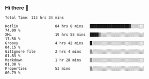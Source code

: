 ### Hi there 👋

<!--START_SECTION:waka-->

```text
Total Time: 113 hrs 34 mins

Kotlin                 84 hrs 8 mins   ██████████████████▓░░░░░░   74.09 %
XML                    19 hrs 58 mins  ████▒░░░░░░░░░░░░░░░░░░░░   17.58 %
Groovy                 4 hrs 42 mins   █░░░░░░░░░░░░░░░░░░░░░░░░   04.15 %
GitIgnore file         2 hrs 4 mins    ▒░░░░░░░░░░░░░░░░░░░░░░░░   01.83 %
Markdown               1 hr 28 mins    ▒░░░░░░░░░░░░░░░░░░░░░░░░   01.30 %
Properties             53 mins         ▒░░░░░░░░░░░░░░░░░░░░░░░░   00.79 %
```

<!--END_SECTION:waka-->

<!--
**AndroidLion48/AndroidLion48** is a ✨ _special_ ✨ repository because its `README.md` (this file) appears on your GitHub profile.

Here are some ideas to get you started:

- 🔭 I’m currently working on becoming a full time professional software developer for Android Mobile Applications
- 🌱 I’m currently learning Kotlin, Jetpack Compose, and Android Studio.
- 👯 I’m looking to collaborate on Mobile Applications
- 🤔 I’m looking for help with career advancement.
- 💬 Ask me about my journey in entering the Software Development Industry
- 📫 How to reach me: Here
- 😄 Pronouns: Him
- ⚡ Fun fact: Something
-->
